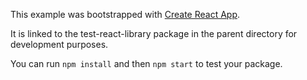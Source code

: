 This example was bootstrapped with [Create React App](https://github.com/facebook/create-react-app).

It is linked to the test-react-library package in the parent directory for development purposes.

You can run `npm install` and then `npm start` to test your package.
